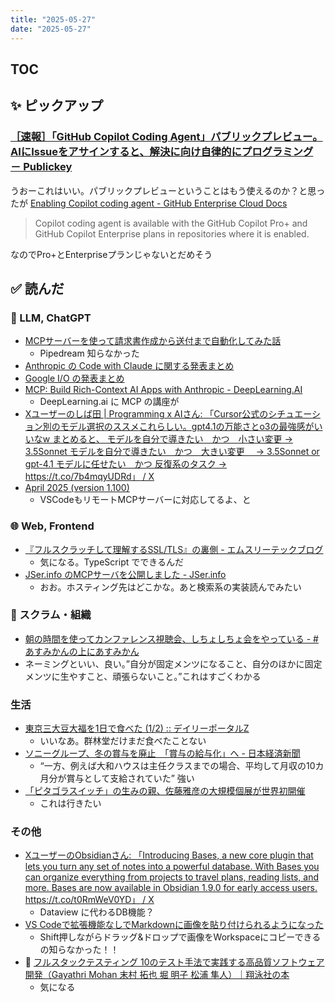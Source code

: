 ```yaml
---
title: "2025-05-27"
date: "2025-05-27"
---
```




## TOC

## ✨ ピックアップ

### [［速報］「GitHub Copilot Coding Agent」パブリックプレビュー。AIにIssueをアサインすると、解決に向け自律的にプログラミング － Publickey](https://www.publickey1.jp/blog/25/github_copilot_coding_agentaiissue.html)

うおーこれはいい。パブリックプレビューということはもう使えるのか？と思ったが
[Enabling Copilot coding agent - GitHub Enterprise Cloud Docs](https://docs.github.com/en/enterprise-cloud@latest/copilot/using-github-copilot/coding-agent/enabling-copilot-coding-agent)

> Copilot coding agent is available with the GitHub Copilot Pro+ and GitHub Copilot Enterprise plans in repositories where it is enabled.

なのでPro+とEnterpriseプランじゃないとだめそう

## ✅ 読んだ

<!-- 📝 : 下の方に内容メモあり -->

### 🧠 LLM, ChatGPT

- [MCPサーバーを使って請求書作成から送付まで自動化してみた話](https://zenn.dev/b_tm/articles/96156cecc6596a)
  - Pipedream 知らなかった
- [Anthropic の Code with Claude に関する発表まとめ](https://zenn.dev/schroneko/articles/code-with-claude)
- [Google I/O の発表まとめ](https://zenn.dev/schroneko/articles/google-io-2025)
- [MCP: Build Rich-Context AI Apps with Anthropic - DeepLearning.AI](https://www.deeplearning.ai/short-courses/mcp-build-rich-context-ai-apps-with-anthropic/)
  - DeepLearning.ai に MCP の講座が
- [Xユーザーのしば田 | Programming x AIさん: 「Cursor公式のシチュエーション別のモデル選択のススメこれらしい。gpt4.1の万能さとo3の最強感がいいなw まとめると、 モデルを自分で導きたい　かつ　小さい変更 -&gt; 3.5Sonnet モデルを自分で導きたい　かつ　大きい変更　 -&gt; 3.5Sonnet or gpt-4.1 モデルに任せたい　かつ 反復系のタスク -&gt; https://t.co/7b4mqyUDRd」 / X](https://x.com/KeisukeShibata_/status/1922596810918375843)
- [April 2025 (version 1.100)](https://code.visualstudio.com/updates/v1_100#_mcp-support-for-streamable-http)
  - VSCodeもリモートMCPサーバーに対応してるよ、と

<!-- ### ☁︎ Salesforce -->



### 🌐 Web, Frontend

- [『フルスクラッチして理解するSSL/TLS』の裏側 - エムスリーテックブログ](https://www.m3tech.blog/entry/2025/05/26/100000)
  - 気になる。TypeScript でできるんだ
- [JSer.info のMCPサーバを公開しました - JSer.info](https://jser.info/2025/05/09/jser-mcp/)
  - おお。ホスティング先はどこかな。あと検索系の実装読んでみたい



<!-- ### 🦀 Rust, WebAssembly -->


<!-- ### 💻 Computer Science -->


### 🤝 スクラム・組織

- [朝の時間を使ってカンファレンス視聴会、しちょしちょ会をやっている - #あすみかんの上にあすみかん](https://asumikam.com/entry/2025/05/14/220655)
- ネーミングといい、良い。”自分が固定メンツになること、自分のほかに固定メンツに生やすこと、頑張らないこと。”これはすごくわかる


<!-- ### CRE (Customer Reliability Engineering) -->


### 生活

- [東京三大豆大福を1日で食べた (1/2) :: デイリーポータルZ](https://dailyportalz.jp/kiji/three-major-daifuku-in-a-day)
  - いいなあ。群林堂だけまだ食べたことない
- [ソニーグループ、冬の賞与を廃止　「賞与の給与化」へ - 日本経済新聞](https://www.nikkei.com/article/DGXZQOUC021CE0S5A500C2000000/)
  - “一方、例えば大和ハウスは主任クラスまでの場合、平均して月収の10カ月分が賞与として支給されていた” 強い
- [「ピタゴラスイッチ」の生みの親、佐藤雅彦の大規模個展が世界初開催](https://www.fashionsnap.com/article/2025-05-14/yokohama-museum-masahiko-sato/)
  - これは行きたい

### その他

- [XユーザーのObsidianさん: 「Introducing Bases, a new core plugin that lets you turn any set of notes into a powerful database. With Bases you can organize everything from projects to travel plans, reading lists, and more. Bases are now available in Obsidian 1.9.0 for early access users. https://t.co/t0RmWeV0YD」 / X](https://x.com/obsdmd/status/1925210385935913139)
  - Dataview に代わるDB機能？
- [VS Codeで拡張機能なしでMarkdownに画像を貼り付けられるようになった](https://zenn.dev/roboin/articles/1fa72705ff2e03)
  - Shift押しながらドラッグ&ドロップで画像をWorkspaceにコピーできるの知らなかった！！
- 📕 [フルスタックテスティング 10のテスト手法で実践する高品質ソフトウェア開発（Gayathri Mohan 末村 拓也 堀 明子 松浦 隼人）｜翔泳社の本](https://www.shoeisha.co.jp/book/detail/9784798190471)
  - 気になる

<!-- ## ✏️ 書いた -->


<!-- ## 🗑 Stale -->

<!-- ## 📝 読んだ記事のメモ -->
